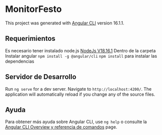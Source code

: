 # MonitorFesto

This project was generated with [Angular CLI](https://github.com/angular/angular-cli) version 16.1.1.

## Requerimientos
Es necesario tener instalado node.js [NodeJs V18.16.1](https://nodejs.org/dist/v18.16.1/node-v18.16.1-x64.msi)
Dentro de la carpeta Instalar angular `npm install -g @angular/cli`
`npm install` para instalar las dependencias

## Servidor de Desarrollo

Run `ng serve` for a dev server. Navigate to `http://localhost:4200/`. The application will automatically reload if you change any of the source files.

## Ayuda

Para obtener más ayuda sobre Angular CLI, use `ng help` o consulte la [Angular CLI Overview y referencia de comandos](https://angular.io/cli) page.
